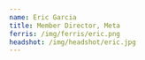 ```yaml
---
name: Eric Garcia
title: Member Director, Meta
ferris: /img/ferris/eric.png
headshot: /img/headshot/eric.jpg
---
```

